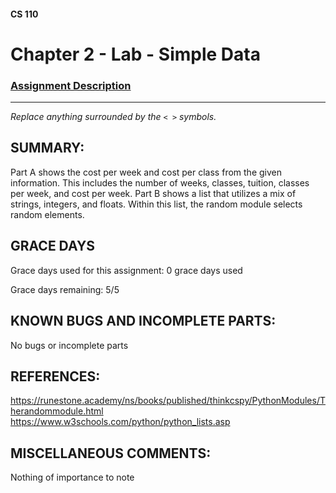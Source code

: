 #### CS 110
# Chapter 2 - Lab - Simple Data

### [Assignment Description](https://docs.google.com/document/d/1FEJtyCAl-Vev8L4LBngNbdDVhudky6W-SqmpRh4ngTI/edit?usp=sharing)

***

_Replace anything surrounded by the `< >` symbols._

## SUMMARY:
 Part A shows the cost per week and cost per class from the given information. This includes the number of weeks, classes, tuition, classes per week, and cost per week. Part B shows a list that utilizes a mix of strings, integers, and floats. Within this list, the random module selects random elements. 

## GRACE DAYS
Grace days used for this assignment: 0 grace days used

Grace days remaining: 5/5

## KNOWN BUGS AND INCOMPLETE PARTS:
 No bugs or incomplete parts

## REFERENCES:
 https://runestone.academy/ns/books/published/thinkcspy/PythonModules/Therandommodule.html
 https://www.w3schools.com/python/python_lists.asp

## MISCELLANEOUS COMMENTS:
 Nothing of importance to note
